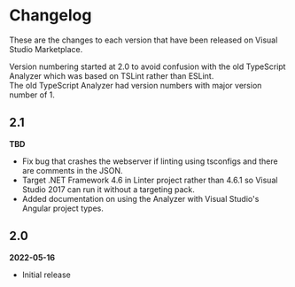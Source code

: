 # Changelog

These are the changes to each version that have been released
on Visual Studio Marketplace.

Version numbering started at 2.0 to avoid confusion with the old 
TypeScript Analyzer which was based on TSLint rather than ESLint.  
The old TypeScript Analyzer had version numbers with major version 
number of 1.

## 2.1

**TBD**

- Fix bug that crashes the webserver if linting using tsconfigs and there are comments in the JSON.
- Target .NET Framework 4.6 in Linter project rather than 4.6.1 so Visual Studio 2017 can run it without a targeting pack.
- Added documentation on using the Analyzer with Visual Studio's Angular project types.

## 2.0

**2022-05-16**

- Initial release